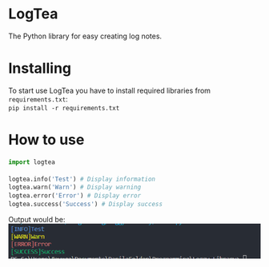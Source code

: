 # LogTea
The Python library for easy creating log notes.
# Installing
To start use LogTea you have to install required libraries from ``requirements.txt``: <br>
``pip install -r requirements.txt``
# How to use
```python
import logtea

logtea.info('Test') # Display information
logtea.warn('Warn') # Display warning
logtea.error('Error') # Display error
logtea.success('Success') # Display success
```
Output would be: <br>
<img src="https://github.com/jezmunh/LogTea/blob/main/img/screenshot.png?raw=true">

